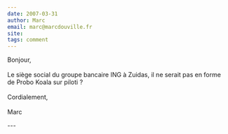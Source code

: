 ```yaml
---
date: 2007-03-31
author: Marc
email: marc@marcdouville.fr
site: 
tags: comment
---
```


<p>Bonjour,<br />
<br />
Le siège social du groupe bancaire ING à Zuidas, il ne serait pas en forme de Probo Koala sur piloti ?<br />
<br />
Cordialement,<br />
<br />
Marc</p>
---